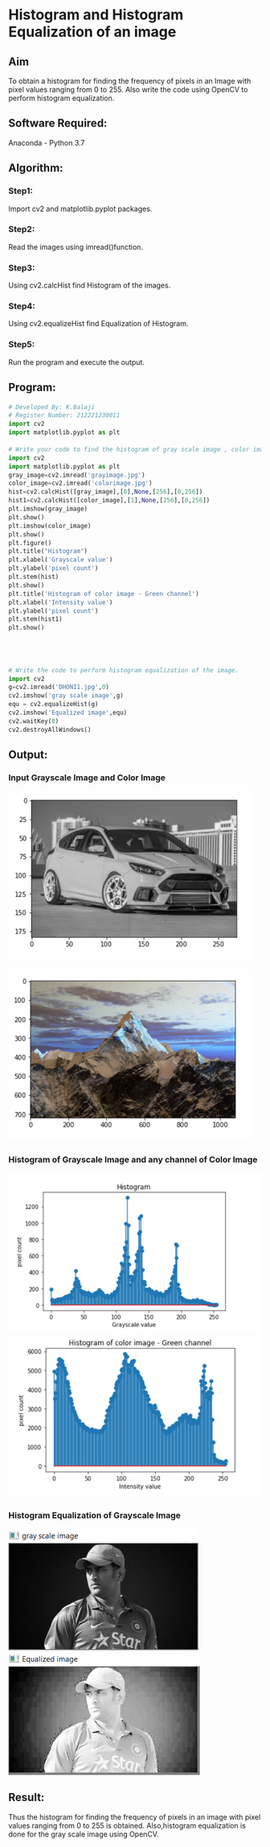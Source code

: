 # Histogram and Histogram Equalization of an image
## Aim
To obtain a histogram for finding the frequency of pixels in an Image with pixel values ranging from 0 to 255. Also write the code using OpenCV to perform histogram equalization.

## Software Required:
Anaconda - Python 3.7

## Algorithm:
### Step1:
Import cv2 and matplotlib.pyplot packages.
<br>

### Step2:
Read the images using imread()function.
<br>

### Step3:
Using cv2.calcHist find Histogram of the images.
<br>

### Step4:
Using cv2.equalizeHist find Equalization of Histogram.
<br>

### Step5:
Run the program and execute the output.
<br>

## Program:
```python
# Developed By: K.Balaji
# Register Number: 212221230011
import cv2
import matplotlib.pyplot as plt

# Write your code to find the histogram of gray scale image , color image channels and display the histogram of gray scale image and any one channel histogram from color image
import cv2
import matplotlib.pyplot as plt
gray_image=cv2.imread('grayimage.jpg')
color_image=cv2.imread('colorimage.jpg')
hist=cv2.calcHist([gray_image],[0],None,[256],[0,256])
hist1=cv2.calcHist([color_image],[1],None,[256],[0,256])
plt.imshow(gray_image)
plt.show()
plt.imshow(color_image)
plt.show()
plt.figure()
plt.title("Histogram")
plt.xlabel('Grayscale value')
plt.ylabel('pixel count')
plt.stem(hist)
plt.show()
plt.title('Histogram of color image - Green channel')
plt.xlabel('Intensity value')
plt.ylabel('pixel count')
plt.stem(hist1)
plt.show()




# Write the code to perform histogram equalization of the image. 
import cv2
g=cv2.imread('DHONI1.jpg',0)
cv2.imshow('gray scale image',g)
equ = cv2.equalizeHist(g)
cv2.imshow('Equalized image',equ)
cv2.waitKey(0)
cv2.destroyAllWindows()


```
## Output:
### Input Grayscale Image and Color Image

![output](./1.png)

![output](./2.png)


### Histogram of Grayscale Image and any channel of Color Image
![output](./3.png)
![output](./4.png)




### Histogram Equalization of Grayscale Image
![output](./5.png)
![output](./6.png)



## Result: 
Thus the histogram for finding the frequency of pixels in an image with pixel values ranging from 0 to 255 is obtained. Also,histogram equalization is done for the gray scale image using OpenCV.
